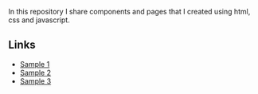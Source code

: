 In this repository I share components and pages that I created using html, css and javascript.
## Links
* [Sample 1](https://umutyenidil.github.io/css-samples/sample-1)
* [Sample 2](https://umutyenidil.github.io/css-samples/sample-2)
* [Sample 3](https://umutyenidil.github.io/css-samples/sample-3)
